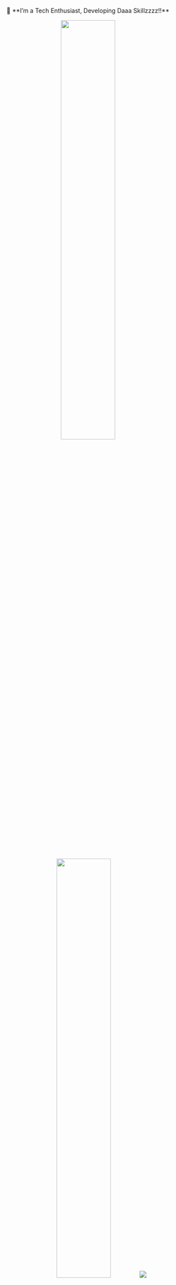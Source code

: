 <!--
# 😎 Shubhashish Chakraborty:
-->
<p align="center">
  🔭 **I’m a Tech Enthusiast, Developing Daaa Skillzzzz!!**  
</p>

<div align="center">
  <img height="50%" width="auto" src ="https://github-readme-stats.vercel.app/api?username=Shubhashish-Chakraborty&show_icons=true&count_private=true&theme=darcula&hide=issues&hide_border=true&bg_color=00000000">
  <img height="50%" width="auto" src ="https://github-readme-stats.vercel.app/api/top-langs/?username=Shubhashish-Chakraborty&layout=compact&hide_border=true&theme=darcula&bg_color=00000000&langs_count=6&hide=jupyter%20notebook,mdx,tex,html,lua,php&exclude_repo=Pacman-AI">
  <img src ="https://github-readme-streak-stats.herokuapp.com?user=Shubhashish-Chakraborty&theme=darcula&hide_border=true&background=FFFFFF00">
</div>

<br/>
<br/>
<br/>

<div align="center">
  
  [![Twitter](https://img.shields.io/badge/Twitter-%231DA1F2.svg?logo=Twitter&logoColor=white)](https://twitter.com/__Shubhashish__)
  [![Instagram](https://img.shields.io/badge/Instagram-%23E4405F.svg?logo=Instagram&logoColor=white)](https://instagram.com/___shubhashish___)
  [![LinkedIn](https://img.shields.io/badge/LinkedIn-%230077B5.svg?logo=linkedin&logoColor=white)](https://linkedin.com/in/shubhashish-chakraborty)

</div>

<!--
# 💻 Tech Stack:
![Django](https://img.shields.io/badge/Django-092E20?style=for-the-badge&logo=django&logoColor=white)
![Python](https://img.shields.io/badge/python-3670A0?style=for-the-badge&logo=python&logoColor=ffdd54)
![JavaScript](https://img.shields.io/badge/javascript-%23323330.svg?style=for-the-badge&logo=javascript&logoColor=%23F7DF1E)
![TypeScript](https://img.shields.io/badge/typescript-%23007ACC.svg?style=for-the-badge&logo=typescript&logoColor=white)
![NodeJS](https://img.shields.io/badge/node.js-6DA55F?style=for-the-badge&logo=node.js&logoColor=white)
![HTML5](https://img.shields.io/badge/html5-%23E34F26.svg?style=for-the-badge&logo=html5&logoColor=white)
![CSS3](https://img.shields.io/badge/css3-%231572B6.svg?style=for-the-badge&logo=css3&logoColor=white)
![Vercel](https://img.shields.io/badge/vercel-%23000000.svg?style=for-the-badge&logo=vercel&logoColor=white)
![TailwindCSS](https://img.shields.io/badge/tailwindcss-%2338B2AC.svg?style=for-the-badge&logo=tailwind-css&logoColor=white)
![Bootstrap](https://img.shields.io/badge/bootstrap-%23563D7C.svg?style=for-the-badge&logo=bootstrap&logoColor=white)
![Express.js](https://img.shields.io/badge/express.js-%23404d59.svg?style=for-the-badge&logo=express&logoColor=%2361DAFB)
![Next JS](https://img.shields.io/badge/Next-black?style=for-the-badge&logo=next.js&logoColor=white)
![React](https://img.shields.io/badge/react-%2320232a.svg?style=for-the-badge&logo=react&logoColor=%2361DAFB)
![MongoDB](https://img.shields.io/badge/MongoDB-%234ea94b.svg?style=for-the-badge&logo=mongodb&logoColor=white)
![MySQL](https://img.shields.io/badge/mysql-%2300f.svg?style=for-the-badge&logo=mysql&logoColor=white)
![LINUX](https://img.shields.io/badge/Linux-FCC624?style=for-the-badge&logo=linux&logoColor=black)
![PHP](https://img.shields.io/badge/php-%23777BB4.svg?style=for-the-badge&logo=php&logoColor=white)
![Notion](https://img.shields.io/badge/Notion-%23000000.svg?style=for-the-badge&logo=notion&logoColor=white)

# 📊 GitHub Stats:
![](https://github-readme-stats.vercel.app/api/top-langs/?username=Shubhashish-Chakraborty&theme=dark) <br>
![](https://github-readme-stats.vercel.app/api?username=Shubhashish-Chakraborty&theme=dark&hide_border=false&include_all_commits=false&count_private=false)
-->
